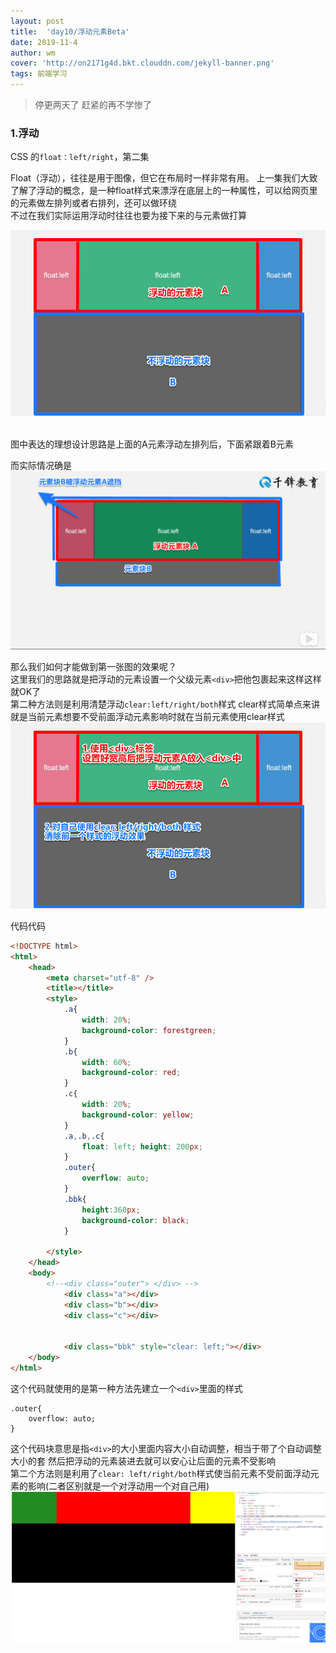 ```yaml
---
layout: post
title:  'day10/浮动元素Beta'
date: 2019-11-4
author: wm
cover: 'http://on2171g4d.bkt.clouddn.com/jekyll-banner.png'
tags: 前端学习
---
```


> 停更两天了 赶紧的再不学惨了

### 1.浮动
CSS 的`float：left/right`，第二集

Float（浮动），往往是用于图像，但它在布局时一样非常有用。
上一集我们大致了解了浮动的概念，是一种float样式来漂浮在底层上的一种属性，可以给网页里的元素做左排列或者右排列，还可以做环绕
<br>
不过在我们实际运用浮动时往往也要为接下来的与元素做打算


![avatar](/assets/img//浮动B元素块理想.png)

 
<br>图中表达的理想设计思路是上面的A元素浮动左排列后，下面紧跟着B元素


而实际情况确是
![avatar](/assets/img//浮动B元素块实际.png)

那么我们如何才能做到第一张图的效果呢？
<br>这里我们的思路就是把浮动的元素设置一个父级元素``<div>``把他包裹起来这样这样就OK了
<br>第二种方法则是利用清楚浮动``clear:left/right/both``样式
clear样式简单点来讲就是当前元素想要不受前面浮动元素影响时就在当前元素使用clear样式
![avatar](/assets/img//浮动B元素块操作方法.png)

代码代码
```HTML
<!DOCTYPE html>
<html>
	<head>
		<meta charset="utf-8" />
		<title></title>
		<style>
			.a{
				width: 20%; 
				background-color: forestgreen;
			}
			.b{
				width: 60%; 
				background-color: red;
			}
			.c{
				width: 20%; 
				background-color: yellow;
			}
			.a,.b,.c{
				float: left; height: 200px;
			}
			.outer{
				overflow: auto;
			}
			.bbk{
				height:360px;
				background-color: black;
			}
			
		</style>
	</head>
	<body>
		<!--<div class="outer"> </div> -->
			<div class="a"></div>
			<div class="b"></div>
			<div class="c"></div>
		
			
			<div class="bbk" style="clear: left;"></div>
	</body>
</html>

```
这个代码就使用的是第一种方法先建立一个``<div>``里面的样式<br>

```
.outer{
	overflow: auto;
}
```
这个代码块意思是指``<div>``的大小里面内容大小自动调整，相当于带了个自动调整大小的套 然后把浮动的元素装进去就可以安心让后面的元素不受影响<br>
第二个方法则是利用了``clear: left/right/both``样式使当前元素不受前面浮动元素的影响(二者区别就是一个对浮动用一个对自己用)
![avatar](/assets/img//浮动B最终结果.png)